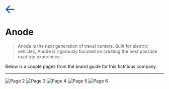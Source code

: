 [<img src="https://github.com/ryayoung/icons/blob/main/svg/arrow.left.blue.svg" height="30"/>](https://github.com/ryayoung/graphic-design)

# Anode

> Anode is the next generation of travel centers. Built for electric vehicles, Anode is rigorously focused on creating the best possible road trip experience.

Below is a couple pages from the brand guide for this fictitious company.

<hr>

![Page 2](https://user-images.githubusercontent.com/90723578/136709773-dff9ef62-5073-4c5a-a9e1-61fd63fad4a6.png)
![Page 3](https://user-images.githubusercontent.com/90723578/136709775-a4b8d7b3-82ea-4d3b-be16-5830124972fa.png)
![Page 4](https://user-images.githubusercontent.com/90723578/136709777-d9e2a5ae-b4f4-4738-8213-a2022327cab8.png)
![Page 5](https://user-images.githubusercontent.com/90723578/136709781-c7eb80ac-586c-4ea3-a4b3-8377ba11a519.png)
![Page 6](https://user-images.githubusercontent.com/90723578/136709783-4948f84b-b0e6-4d59-a3b4-06c24edf94f6.png)




